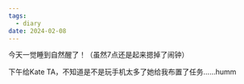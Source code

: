 ```yaml
---
tags:
  - diary
date: 2024-02-08
---
```

今天一觉睡到自然醒了！（虽然7点还是起来摁掉了闹钟）

下午给Kate TA，不知道是不是玩手机太多了她给我布置了任务……humm

